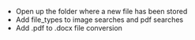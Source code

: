 - Open up the folder where a new file has been stored
- Add file_types to image searches and pdf searches
- Add .pdf to .docx file conversion